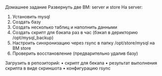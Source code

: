 Домашнее задание
Развернуть две ВМ: server и store
На server:
1. Установить mysql
2. Создать базу
3. Создать несколько таблиц и наполнить данными
4. Создать скрипт для бэкапа раз в час (бэкап в дерикторию /opt/mysql_backup)
5. Настроить синхронизацию через rsynс в папку /opt/store/mysql на ВМ store
6. Проверить восстановление (предварительно удалив базу)

Загрузить в репозиторий:
• скрипт для бекапа
• результат выполнения скрипта в виде скриншота
• конфигурацию rsync
